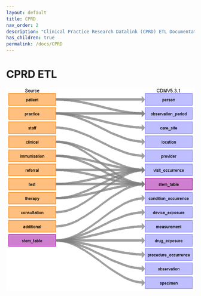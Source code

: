 ```yaml
---
layout: default
title: CPRD
nav_order: 2
description: "Clinical Practice Research Datalink (CPRD) ETL Documentation"
has_children: true
permalink: /docs/CPRD
---
```


# CPRD ETL

![](images/image1.png) 